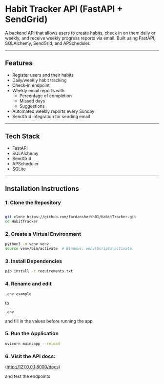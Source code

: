 # Habit Tracker API (FastAPI + SendGrid)

A backend API that allows users to create habits, check in on them daily or weekly, and receive weekly progress reports via email. Built using FastAPI, SQLAlchemy, SendGrid, and APScheduler.

---

## Features

- Register users and their habits
- Daily/weekly habit tracking
- Check-in endpoint
- Weekly email reports with:
  - Percentage of completion
  - Missed days
  - Suggestions
- Automated weekly reports every Sunday
- SendGrid integration for sending email

---

## Tech Stack

- FastAPI
- SQLAlchemy
- SendGrid
- APScheduler
- SQLite

---

## Installation Instructions

### 1. Clone the Repository

```bash

git clone https://github.com/fardansheikh01/HabitTracker.git
cd HabitTracker

```

### 2. Create a Virtual Environment
```bash
python3 -m venv venv
source venv/bin/activate  # Windows: venv\Scripts\activate
```

### 3. Install Dependencies
```bash
pip install -r requirements.txt
```
### 4. Rename and edit 
```
.env.example
```
to 
```
.env
```
and fill in the values before running the app

### 5. Run the Application
```bash
uvicorn main:app --reload
```

### 6. Visit the API docs: 
(http://127.0.0.1:8000/docs)

and test the endpoints
